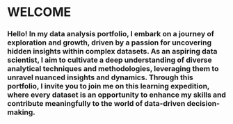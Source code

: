 # WELCOME

### Hello! In my data analysis portfolio, I embark on a journey of exploration and growth, driven by a passion for uncovering hidden insights within complex datasets. As an aspiring data scientist, I aim to cultivate a deep understanding of diverse analytical techniques and methodologies, leveraging them to unravel nuanced insights and dynamics. Through this portfolio, I invite you to join me on this learning expedition, where every dataset is an opportunity to enhance my skills and contribute meaningfully to the world of data-driven decision-making.
